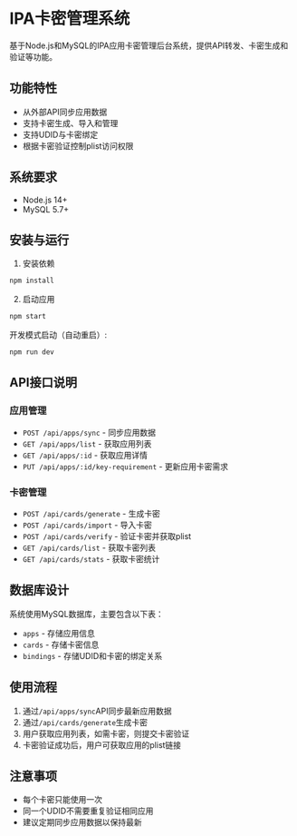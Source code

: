 # IPA卡密管理系统

基于Node.js和MySQL的IPA应用卡密管理后台系统，提供API转发、卡密生成和验证等功能。

## 功能特性

- 从外部API同步应用数据
- 支持卡密生成、导入和管理
- 支持UDID与卡密绑定
- 根据卡密验证控制plist访问权限

## 系统要求

- Node.js 14+
- MySQL 5.7+

## 安装与运行

1. 安装依赖

```bash
npm install
```

2. 启动应用

```bash
npm start
```

开发模式启动（自动重启）:

```bash
npm run dev
```

## API接口说明

### 应用管理

- `POST /api/apps/sync` - 同步应用数据
- `GET /api/apps/list` - 获取应用列表
- `GET /api/apps/:id` - 获取应用详情
- `PUT /api/apps/:id/key-requirement` - 更新应用卡密需求

### 卡密管理

- `POST /api/cards/generate` - 生成卡密
- `POST /api/cards/import` - 导入卡密
- `POST /api/cards/verify` - 验证卡密并获取plist
- `GET /api/cards/list` - 获取卡密列表
- `GET /api/cards/stats` - 获取卡密统计

## 数据库设计

系统使用MySQL数据库，主要包含以下表：

- `apps` - 存储应用信息
- `cards` - 存储卡密信息
- `bindings` - 存储UDID和卡密的绑定关系

## 使用流程

1. 通过`/api/apps/sync`API同步最新应用数据
2. 通过`/api/cards/generate`生成卡密
3. 用户获取应用列表，如需卡密，则提交卡密验证
4. 卡密验证成功后，用户可获取应用的plist链接

## 注意事项

- 每个卡密只能使用一次
- 同一个UDID不需要重复验证相同应用
- 建议定期同步应用数据以保持最新 